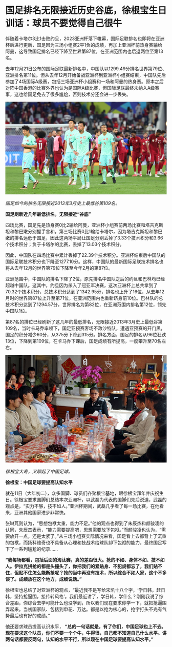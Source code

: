 # 国足排名无限接近历史谷底，徐根宝生日训话：球员不要觉得自己很牛

伴随着卡塔尔3比1击败约旦，2023亚洲杯落下帷幕，国际足联排名也即将在亚洲杯后进行更新，国足因为三场小组赛2平1负的成绩，再加上亚洲杯前热身赛输给阿曼，这导致国足排名已经下降至世界第87位，在亚洲范围内也后退两位至第13名。

去年12月21日公布的国际足联最新排名中，中国队以1299.49分排名世界第79位、亚洲排名第11位。但从去年12月开始备战亚洲杯到亚洲杯小组赛结束，中国队先后参加了4场国际A级赛，包括三场亚洲杯小组赛和一场和阿曼的热身赛。原本之后对阵中国香港的比赛外界也认为是国际A级比赛，但国际足联最终未纳入A级赛事，这也给国足免去了很多尴尬，否则技术分还会进一步丢失。

![e8d19719f14b7d5bbedced196086d748.jpg](https://raw.githubusercontent.com/qqhsx/qqnews_image/main/2024/02/12/国足排名无限接近历史谷底，徐根宝生日训话：球员不要觉得自己很牛/e8d19719f14b7d5bbedced196086d748.jpg)

_国足如今的排名无限接近2013年3月史上最低谷第109名。_

**国足刷新近几年最低排名，无限接近“谷底”**

四场比赛，国足先是热身赛0比2输给阿曼，亚洲杯小组赛前两场比赛和塔吉克斯坦和黎巴嫩分别握手言和，第三场比赛0比1输给卡塔尔，因为塔吉克斯坦和黎巴嫩的排名远低于国足，因此这两场平局让国足分别丢掉了3.33个技术积分和3.66个技术积分；负于卡塔尔的比赛，丢掉了13.03个技术积分。

因此，中国队在四场比赛中累计丢掉了22.39个技术积分。亚洲杯结束后中国队的国际足联技术积分也下降至1277.10分。这样，中国队的最新国际足联技术排名也将从去年12月的世界第79位下降至今年2月的第87位。

亚洲范围中，中国队的排名下降了2位，原先排名中国队之后的约旦和巴林均已经超越中国队。这其中，约旦因为杀入了冠亚军决赛，这次亚洲杯上总共拿到了70.32个技术积分，总技术积分达到了1342.95分，排名也上升了16位，从去年12月时的世界第87位上升至第71位，在亚洲范围内也重新跻身前10位。巴林队的总技术积分达到了1294.57分，世界排名为第82位，在亚洲范围内排名第12位，领先中国队1位。

第87名的排位已经刷新了这几年的最低排名，无限接近2013年3月史上最低谷第109名，当时卡马乔率领下，国足亚预赛客场不敌沙特队，遭遇亚预赛的开门黑，国足的积分减少60分，从375分下降到315分。排名方面，国足的排名从96位狂跌13位，下降到第109位，在卡马乔下课后，国足成绩有所提高，一度攀升至70名左右。

![3f24a2062fcf5317f715d2c7f36b7c98.jpg](https://raw.githubusercontent.com/qqhsx/qqnews_image/main/2024/02/12/国足排名无限接近历史谷底，徐根宝生日训话：球员不要觉得自己很牛/3f24a2062fcf5317f715d2c7f36b7c98.jpg)

_徐根宝大寿，又聊起了中国足球。_

**徐根宝：中国足球要提高认知水平**

就在11日（大年初二），众多国脚、球员们齐聚根宝基地，跟徐根宝拜年并庆祝生日。徐根宝要求国脚们总结本次亚洲杯，以武磊为代表的国脚们先后说道，武磊的观点是，“实力不够，技不如人。”亚洲杯期间，武磊几乎看了每一场比赛，在他看来，亚洲其他国家进步非常快。

张琳芃则认为，“思想包袱太重，能力不足。”他的观点也得到了朱辰杰和颜骏凌的认同，朱辰杰表示，“能力需要提高吧，思想需要放下包袱。”而颜骏凌也认为，“需要放开一点，还是太紧了。”从三场小组赛实际情况来看，国足看上去都背上了沉重的包袱，而扬科维奇也不具备从心理和技战术给球队卸下包袱的能力，最终国足写下了一系列尴尬的纪录……

**“我每场都看，包括后面的淘汰赛，真的差距很大。抢的不如、身体不如、技不如人。伊拉克拼抢的都是头撞头了，你把我们的紧贴身、不犯规都忘了，我们贴不住，但贴不住怎么能断抢呢？抢的当中再没有技术，所以综合不如人家，这个不多谈了。成绩放在这个地方，成绩说话。”**

徐根宝也总结了对亚洲杯的观点，“最近我不是写给宋凯十八个字，‘学日韩，赶日韩，坚持抢逼围，接传转风格’。我们最近讲了，学日韩，学什么？刚刚我说了综合差距，你综合去学可能什么也没学到，所以我们现在要求你学一下，就把抢逼围弄起来。当初国家队、包括到申花、万达。都是以抢为核心的，抢字打头不光有气势最后也有好的成绩。”

他还要求球员提高认识水平，
**“总的一句话就是，有了你们，中国足球也上不去。现在要求这个队员，你们不要一个个牛，牛得很，自己都不知道自己什么水平。讲两句话都要反两句，认知的水平不行，所以现在中国足球要提高认知水平。”**

